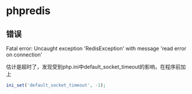 # phpredis

## 错误
Fatal error: Uncaught exception 'RedisException' with message 'read error on connection'

估计是超时了，发现受到php.ini中default_socket_timeout的影响，在程序前加上
```php
ini_set('default_socket_timeout', -1);
```
